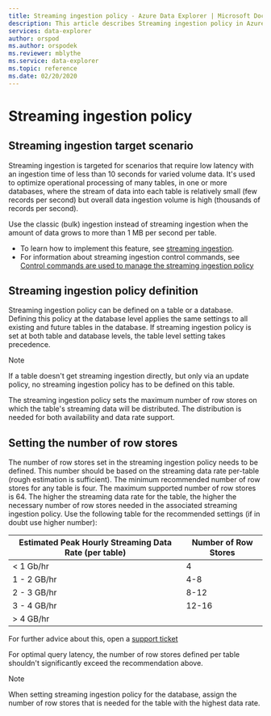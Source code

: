 ```yaml
---
title: Streaming ingestion policy - Azure Data Explorer | Microsoft Docs
description: This article describes Streaming ingestion policy in Azure Data Explorer.
services: data-explorer
author: orspod
ms.author: orspodek
ms.reviewer: mblythe
ms.service: data-explorer
ms.topic: reference
ms.date: 02/20/2020
---
```

# Streaming ingestion policy

## Streaming ingestion target scenario

Streaming ingestion is targeted for scenarios that require low latency with an ingestion time of less than 10 seconds for varied volume data. It's used to optimize operational processing of many tables, in one or more databases, where the stream of data into each table is relatively small (few records per second) but overall data ingestion volume is high (thousands of records per second).

Use the classic (bulk) ingestion instead of streaming ingestion when the amount of data grows to more than 1 MB per second per table. 

* To learn how to implement this feature, see [streaming ingestion](https://docs.microsoft.com/azure/data-explorer/ingest-data-streaming).
* For information about streaming ingestion control commands, see [Control commands are used to manage the streaming ingestion policy](../management/streamingingestion-policy.md)

## Streaming ingestion policy definition

Streaming ingestion policy can be defined on a table or a database. Defining this policy at the database level applies the same settings to all existing and future tables in the database. If streaming ingestion policy is set at both table and database levels, the table level setting takes precedence.

> [!NOTE]
> If a table doesn't get streaming ingestion directly, but only via an update policy, no streaming ingestion policy has to be defined on this table. 

The streaming ingestion policy sets the maximum number of row stores on which the table's streaming data will be distributed. The distribution is needed for both availability and data rate support.

## Setting the number of row stores

The number of row stores set in the streaming ingestion policy needs to be defined. This number should be based on the streaming data rate per-table (rough estimation is sufficient).
The minimum recommended number of row stores for any table is four. The maximum supported number of row stores is 64.
The higher the streaming data rate for the table, the higher the necessary number of row stores needed in the associated streaming ingestion policy.
Use the following table for the recommended settings (if in doubt use higher number):

|Estimated Peak Hourly Streaming Data Rate (per table)|Number of Row Stores|
|----------|------|
|< 1 Gb/hr |4|
|1 - 2 GB/hr |4-8|
|2 - 3 GB/hr |8-12|
|3 - 4 GB/hr |12-16|
| > 4 GB/hr |

 For further advice about this, open a [support ticket](https://ms.portal.azure.com/#blade/Microsoft_Azure_Support/HelpAndSupportBlade/overview)

For optimal query latency, the number of row stores defined per table shouldn't significantly exceed the recommendation above.

> [!NOTE]
> When setting streaming ingestion policy for the database, assign the number of row stores that is needed for the table with the highest data rate. 